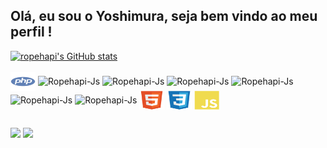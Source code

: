 ## Olá, eu sou o Yoshimura, seja bem vindo ao meu perfil !
<div>
 <a href="http://www.github.com/ropehapi">
  <img src="https://github-readme-stats.vercel.app/api?username=ropehapi&show_icons=true&hide=stars,issues,contribs&count_private=true&title_color=ef4444&text_color=ffffff&icon_color=ef4444&bg_color=1c1917&hide_border=true&show_icons=true" alt="ropehapi's GitHub stats" />
 </a>
</div>

<div style="display: inline_block"><br>
  <img align="center" alt="Ropehapi-Js" height="30" width="40" src="https://raw.githubusercontent.com/devicons/devicon/master/icons/php/php-plain.svg">
  <img align="center" alt="Ropehapi-Js" height="30" width="40" src="https://cdn.jsdelivr.net/gh/devicons/devicon/icons/laravel/laravel-plain.svg"/>
  <img align="center" alt="Ropehapi-Js" height="30" width="40" src="https://cdn.jsdelivr.net/gh/devicons/devicon/icons/mysql/mysql-original-wordmark.svg"/>
  <img align="center" alt="Ropehapi-Js" height="30" width="40" src="https://cdn.jsdelivr.net/gh/devicons/devicon/icons/git/git-original.svg"/>
 <img align="center" alt="Ropehapi-Js" height="30" width="40" src="https://cdn.jsdelivr.net/gh/devicons/devicon/icons/docker/docker-original-wordmark.svg"/>
 <img align="center" alt="Ropehapi-Js" height="30" width="40" src="https://cdn.jsdelivr.net/gh/devicons/devicon/icons/amazonwebservices/amazonwebservices-original.svg"/>
 <img align="center" alt="Ropehapi-Js" height="30" width="40" src="https://cdn.jsdelivr.net/gh/devicons/devicon/icons/linux/linux-original.svg"/>
  <img align="center" alt="Ropehapi-HTML" height="30" width="40" src="https://raw.githubusercontent.com/devicons/devicon/master/icons/html5/html5-original.svg">
  <img align="center" alt="Ropehapi-CSS" height="30" width="40" src="https://raw.githubusercontent.com/devicons/devicon/master/icons/css3/css3-original.svg">
  <img align="center" alt="Ropehapi-Js" height="30" width="40" src="https://raw.githubusercontent.com/devicons/devicon/master/icons/javascript/javascript-plain.svg">
</div>

  ##
                      

<div>
  <a href="https://www.linkedin.com/in/pedro-yoshimura/" target="_blank"><img src="https://img.shields.io/badge/-LinkedIn-%230077B5?style=for-the-badge&logo=linkedin&logoColor=white" target="_blank"></a> 
  <a href = "mailto:ropehapi@gmail.com"><img src="https://img.shields.io/badge/-Gmail-%23333?style=for-the-badge&logo=gmail&logoColor=white" target="_blank"></a> 
</div>
